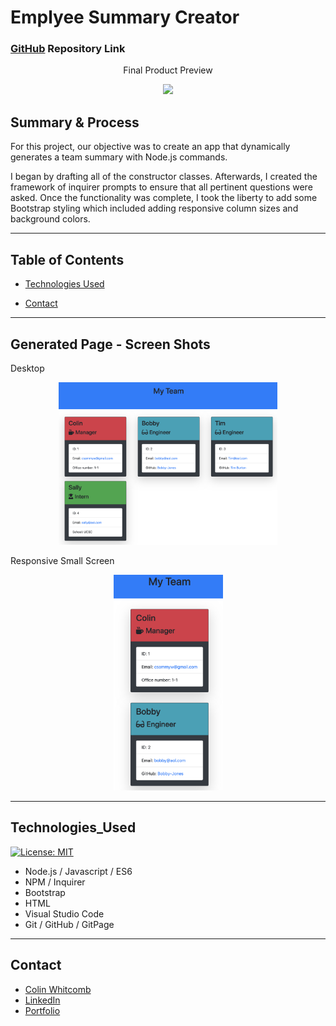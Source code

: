 # Emplyee Summary Creator

### [GitHub](https://github.com/Colin-Whitcomb) Repository Link

 <p align="center">
 Final Product Preview
 </p>
<p align="center">
    <img src="https://media.giphy.com/media/jqq8AhrUuQfFbWZE43/giphy.gif" width="500" />
</p>
    
## Summary & Process
For this project, our objective was to create an app that dynamically generates a team summary with Node.js commands.

I began by drafting all of the constructor classes. Afterwards, I created the framework of inquirer prompts to ensure that all pertinent questions were asked. Once the functionality was complete, I took the liberty to add some Bootstrap styling which included adding responsive column sizes and background colors.
_______
## Table of Contents

* [Technologies Used](#technologies_used)

* [Contact](#contact)
_______
## Generated Page - Screen Shots 
Desktop 
<p align="center">
    <img src="images/ss1.png" width="350" />
</p>

Responsive Small Screen
<p align="center">
    <img src="images/ss2.png" width="175" />
</p>
 

______________

## Technologies_Used
[![License: MIT](https://img.shields.io/badge/License-MIT-yellow.svg)](https://opensource.org/licenses/MIT)

- Node.js / Javascript / ES6
- NPM / Inquirer
- Bootstrap 
- HTML 
- Visual Studio Code
- Git / GitHub / GitPage
_________

## Contact

* [Colin Whitcomb](https://github.com/Colin-Whitcomb)
* [LinkedIn](https://www.linkedin.com/in/colin-whitcomb-b808301a6/)
* [Portfolio](https://colin-whitcomb.github.io/Portfolio/)